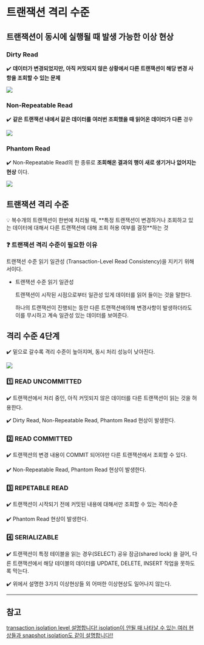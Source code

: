 # 트랜잭션 격리 수준

## 트랜잭션이 동시에 실행될 때 발생 가능한 이상 현상

### Dirty Read

✔️ **데이터가 변경되었지만, 아직 커밋되지 않은 상황에서 다른 트랜잭션이 해당 변경 사항을 조회할 수 있는 문제**

![](../../../../Downloads/Untitled.png)

### Non-Repeatable Read

✔️ **같은 트랜잭션 내에서 같은 데이터를 여러번 조회했을 때 읽어온 데이터가 다른** 경우

![](../../../../Downloads/Untitled.png)

### Phantom Read

✔️  Non-Repeatable Read의 한 종류로 **조회해온 결과의 행이 새로 생기거나 없어지는 현상**
이다.

![](../../../../Downloads/Untitled.png)

## 트랜잭션 격리 수준

<aside>
💡 복수개의 트랜잭션이 한번에 처리될 때, **특정 트랜잭션이 변경하거나 조회하고 있는 데이터에 대해서 다른 트랜잭션에 대해 조회 허용 여부를 결정**하는 것

</aside>

### ❓ 트랜잭션 격리 수준이 필요한 이유

트랜잭션 수준 읽기 일관성 (Transaction-Level Read Consistency)을 지키기 위해서이다.

- 트랜잭션 수준 읽기 일관성

  트랜잭션이 시작된 시점으로부터 일관성 있게 데이터를 읽어 들이는 것을 말한다.

  하나의 트랜잭션이 진행되는 동안 다른 트랜잭션에의해 변경사항이 발생하더라도 이를 무시하고 계속 일관성 있는 데이터를 보여준다.


## 격리 수준 4단계

✔️ 밑으로 갈수록 격리 수준이 높아지며, 동시 처리 성능이 낮아진다.

![](../../../../Downloads/Untitled.png)

### 1️⃣ ****READ UNCOMMITTED****

✔️ 트랜잭션에서 처리 중인, 아직 커밋되지 않은 데이터를 다른 트랜잭션이 읽는 것을 허용한다.

✔️ Dirty Read, Non-Repeatable Read, Phantom Read 현상이 발생한다.

### 2️⃣ ****READ COMMITTED****

✔️ 트랜잭션의 변경 내용이 COMMIT 되어야만 다른 트랜잭션에서 조회할 수 있다.

✔️ Non-Repeatable Read, Phantom Read 현상이 발생한다.

### 3️⃣ ****REPETABLE READ****

✔️ 트랜잭션이 시작되기 전에 커밋된 내용에 대해서만 조회할 수 있는 격리수준

✔️ Phantom Read 현상이 발생한다.

### 4️⃣ ****SERIALIZABLE****

✔️ 트랜잭션이 특정 테이블을 읽는 경우(SELECT) 공유 잠금(shared lock) 을 걸어, 다른 트랜잭션에서 해당 테이블의 데이터를 UPDATE, DELETE, INSERT 작업을 못하도록 막는다.

✔️ 위에서 설명한 3가지 이상현상들 외 어떠한 이상현상도 일어나지 않는다.

---

## 참고

[transaction isolation level 설명합니다! isolation이 안될 때 나타날 수 있는 여러 현상들과 snapshot isolation도 같이 설명합니다!!](https://www.youtube.com/watch?v=bLLarZTrebU&list=PLcXyemr8ZeoREWGhhZi5FZs6cvymjIBVe&index=17)